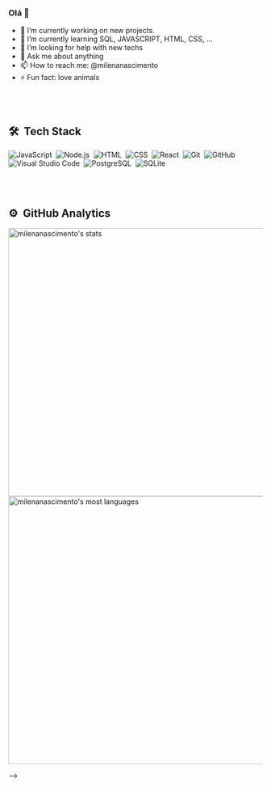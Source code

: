 ### Olá 👋


- 🔭 I’m currently working on new projects.
- 🌱 I’m currently learning SQL, JAVASCRIPT, HTML, CSS, ...
- 🤔 I’m looking for help with new techs
- 💬 Ask me about anything
- 📫 How to reach me: @milenanascimento
- ⚡ Fun fact: love animals


<br><br>

## 🛠 &nbsp;Tech Stack

![JavaScript](https://img.shields.io/badge/-JavaScript-05122A?style=flat&logo=javascript)&nbsp;
![Node.js](https://img.shields.io/badge/-Node.js-05122A?style=flat&logo=node.js)&nbsp;
![HTML](https://img.shields.io/badge/-HTML-05122A?style=flat&logo=HTML5)&nbsp;
![CSS](https://img.shields.io/badge/-CSS-05122A?style=flat&logo=CSS3&logoColor=1572B6)&nbsp;
![React](https://img.shields.io/badge/-React-05122A?style=flat&logo=react)&nbsp;
![Git](https://img.shields.io/badge/-Git-05122A?style=flat&logo=git)&nbsp;
![GitHub](https://img.shields.io/badge/-GitHub-05122A?style=flat&logo=github)&nbsp;
![Visual Studio Code](https://img.shields.io/badge/-Visual%20Studio%20Code-05122A?style=flat&logo=visual-studio-code&logoColor=007ACC)&nbsp;
![PostgreSQL](https://img.shields.io/badge/-PostgreSQL-05122A?style=flat&logo=postgresql)&nbsp;
![SQLite](https://img.shields.io/badge/-SQLite-05122A?style=flat&logo=sqlite)&nbsp;

<br><br>

## ⚙️ &nbsp;GitHub Analytics

<p align="left">
<img width="530em" src="https://github-readme-stats.vercel.app/api?username=milenanascimento&show_icons=true&theme=vision-friendly-dark" alt="milenanascimento's stats"/>
<img width="530em" src="https://github-readme-stats.vercel.app/api/top-langs/?username=milenanascimento&layout=compact&theme=vision-friendly-dark" alt="milenanascimento's most languages"/>
</p>
-->

<br><br>
